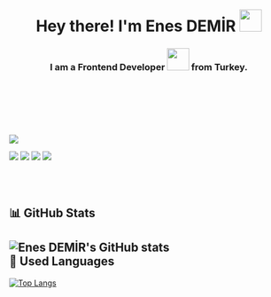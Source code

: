<h1  align="center"> Hey there! I'm Enes DEMİR <img src="https://media.giphy.com/media/hvRJCLFzcasrR4ia7z/giphy.gif" width="40"></h1>

<h3 align="center">I am a Frontend Developer <img src="https://media.giphy.com/media/WUlplcMpOCEmTGBtBW/giphy.gif" width="40"> from Turkey.</h3>
<br>
<br>
<br>
<p align="center">
</a>
</p>
<br>

![](https://komarev.com/ghpvc/?username=your-github-enesdemir3662&style=for-the-badge)
<p>
<a href="https://mail.google.com/mail/u/0/?pli=1#inbox?compose=GTvVlcSKjgGhmHnzNTSmvLSNWDHBflkpdJGksXPQLrhjWnkLZJGbJMtfBdRWlQMPGmbjBWqHvcxWP"><img src="https://img.shields.io/badge/Gmail-e82a09.svg?&style=for-the-badge&logo=gmail&logoColor=white" /></a>
 <a href="https://www.linkedin.com/in/enes-demir-a9374422b/%22"><img src="https://img.shields.io/badge/linkedin-%230077B5.svg?&style=for-the-badge&logo=linkedin&logoColor=white" /></a>
 <a href="https://www.instagram.com/enesdemir3662"><img src="https://img.shields.io/badge/Instagram-E4405F?style=for-the-badge&logo=instagram&logoColor=white" /></a>
 <a href="https://twitter.com/enesdemir3662"><img src="https://img.shields.io/twitter/url?color=blue&label=Twitter&logo=twitter&style=for-the-badge&url=https%3A%2F%2Ftwitter.com%2Fenesdemir3662" /></a>
</p>  
<br>
<br>

📊 GitHub Stats
--- 
![Enes DEMİR's GitHub stats](https://github-readme-stats.vercel.app/api?username=enesdemir3662&show_icons=true&theme=radical)
<br>
 🚀 Used Languages
---
[![Top Langs](https://github-readme-stats.vercel.app/api/top-langs/?username=enesdemir3662&theme=radical)](https://github.com/anuraghazra/github-readme-stats)
  <br>
